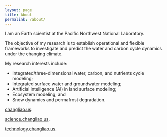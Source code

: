 ```yaml
---
layout: page
title: About
permalink: /about/
---
```

I am an Earth scientist at the Pacific Northwest National Laboratory.

The objective of my research is to establish operational and flexible frameworks to investigate and predict the water and carbon cycle dynamics under the changing climate. 

My research interests include:
* Integrated/three-dimensional water, carbon, and nutrients cycle modeling; 
* Integrated surface water and groundwater modeling;
* Artificial intelligence (AI) in land surface modeling;
* Ecosystem modeling; and
* Snow dynamics and permafrost degradation.

[changliao.us](http://www.changliao.us).

[science.changliao.us](http://science.changliao.us).

[technology.changliao.us](http://technology.changliao.us).
